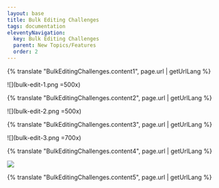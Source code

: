 ```yaml
---
layout: base
title: Bulk Editing Challenges
tags: documentation
eleventyNavigation:
  key: Bulk Editing Challenges
  parent: New Topics/Features
  order: 2
---
```


{% translate "BulkEditingChallenges.content1", page.url | getUrlLang %}

![](bulk-edit-1.png =500x)

{% translate "BulkEditingChallenges.content2", page.url | getUrlLang %}

![](bulk-edit-2.png =500x)

{% translate "BulkEditingChallenges.content3", page.url | getUrlLang %}

![](bulk-edit-3.png =700x)

{% translate "BulkEditingChallenges.content4", page.url | getUrlLang %}

![](bulk-edit-4.png)

{% translate "BulkEditingChallenges.content5", page.url | getUrlLang %}
